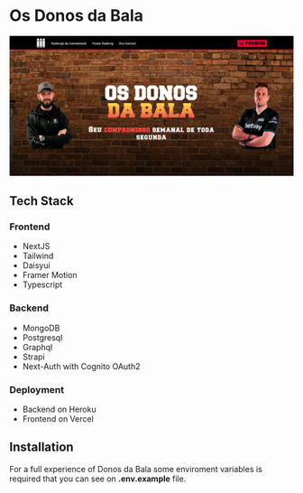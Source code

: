 
# Os Donos da Bala
![Homescreen](.github/home.png) 
## Tech Stack
### Frontend
   - NextJS
   - Tailwind
   - Daisyui
   - Framer Motion
   - Typescript
### Backend
   - MongoDB
   - Postgresql
   - Graphql
   - Strapi
   - Next-Auth with Cognito OAuth2
### Deployment
   - Backend on Heroku
   - Frontend on Vercel

## Installation
For a full experience of Donos da Bala some enviroment variables is required that you can see on **.env.example** file.

